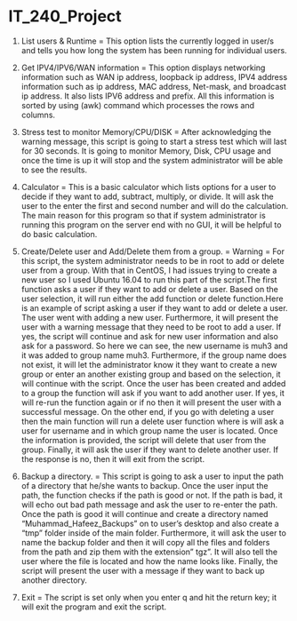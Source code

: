 # IT_240_Project

1. List users & Runtime = This option lists the currently logged in user/s and tells you how long the system has been running for individual users. 

2. Get IPV4/IPV6/WAN information = This option displays networking information such as WAN ip address, loopback ip address, IPV4 address information such as ip address, MAC address, Net-mask, and broadcast ip address. It also lists IPV6 address and prefix. All this information is sorted by using (awk) command which processes the rows and columns. 

3. Stress test to monitor Memory/CPU/DISK = After acknowledging the warning message, this script is going to start a stress test which will last for 30 seconds. It is going to monitor Memory, Disk, CPU usage and once the time is up it will stop and the system administrator will be able to see the results.

4. Calculator = This is a basic calculator which lists options for a user to decide if they want to add, subtract, multiply, or divide. It will ask the user to the enter the first and second number and will do the calculation. The main reason for this program so that if system administrator is running this program on the server end with no GUI, it will be helpful to do basic calculation.

5. Create/Delete user and Add/Delete them from a group. = Warning = For this script, the system administrator needs to be in root to add or delete user from a group. With that in CentOS, I had issues trying to create a new user so I used Ubuntu 16.04 to run this part of the script.The first function asks a user if they want to add or delete a user. Based on the user selection, it will run either the add function or delete function.Here is an example of script asking a user if they want to add or delete a user. The user went with adding a new user. Furthermore, it will present the user with a warning message that they need to be root to add a user. If yes, the script will continue and ask for new user information and also ask for a password. So here we can see, the new username is muh3 and it was added to group name muh3. Furthermore, if the group name does not exist, it will let the administrator know it they want to create a new group or enter an another existing group and based on the selection, it will continue with the script. Once the user has been created and added to a group the function will ask if you want to add another user. If yes, it will re-run the function again or if no then it will present the user with a successful message. On the other end, if you go with deleting a user then the main function will run a delete user function where is will ask a user for username and in which group name the user is located. Once the information is provided, the script will delete that user from the group. Finally, it will ask the user if they want to delete another user. If the response is no, then it will exit from the script. 

6. Backup a directory. = This script is going to ask a user to input the path of a directory that he/she wants to backup. Once the user input the path, the function checks if the path is good or not. If the path is bad, it will echo out bad path message and ask the user to re-enter the path. Once the path is good it will continue and create a directory named “Muhammad_Hafeez_Backups” on to user’s desktop and also create a “tmp” folder inside of the main folder. Furthermore, it will ask the user to name the backup folder and then it will copy all the files and folders from the path and zip them with the extension” tgz”. It will also tell the user where the file is located and how the name looks like. Finally, the script will present the user with a message if they want to back up another directory.

7. Exit = The script is set only when you enter q and hit the return key; it will exit the program and exit the script. 
